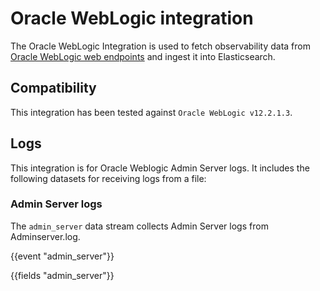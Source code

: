 # Oracle WebLogic integration

The Oracle WebLogic Integration is used to fetch observability data from [Oracle WebLogic web endpoints](https://docs.oracle.com/cd/B16240_01/doc/em.102/b25987/oracle_weblogic.htm) and ingest it into Elasticsearch.

## Compatibility

This integration has been tested against `Oracle WebLogic v12.2.1.3`.

## Logs

This integration is for Oracle Weblogic Admin Server logs. It includes the following datasets for receiving logs from a file:

### Admin Server logs

The `admin_server` data stream collects Admin Server logs from Adminserver.log.

{{event "admin_server"}}

{{fields "admin_server"}}
